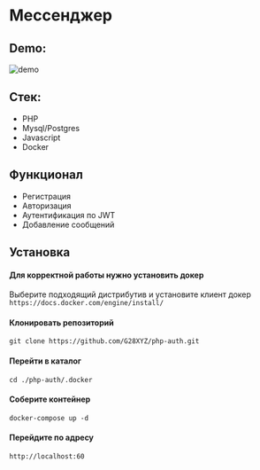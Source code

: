 # Мессенджер

## Demo:

<img src="https://github.com/G28XYZ/G28XYZ/blob/main/images/demo-php.gif" alt='demo'/>

## Стек:

<ul>
  <li>PHP</li>
  <li>Mysql/Postgres</li>
  <li>Javascript</li>
  <li>Docker</li>
</ul>

## Функционал

<ul>
  <li>Регистрация</li>
  <li>Авторизация</li>
  <li>Аутентификация по JWT</li>
  <li>Добавление сообщений</li>
</ul>

## Установка

#### Для корректной работы нужно установить докер

Выберите подходящий дистрибутив и установите клиент докер
`https://docs.docker.com/engine/install/`

#### Клонировать репозиторий

`git clone https://github.com/G28XYZ/php-auth.git`

#### Перейти в каталог

`cd ./php-auth/.docker`

#### Соберите контейнер

`docker-compose up -d`

#### Перейдите по адресу

`http://localhost:60`
